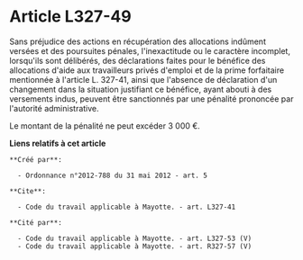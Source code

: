 # Article L327-49

Sans préjudice des actions en récupération des allocations indûment versées et des poursuites pénales, l'inexactitude ou le
caractère incomplet, lorsqu'ils sont délibérés, des déclarations faites pour le bénéfice des allocations d'aide aux
travailleurs privés d'emploi et de la prime forfaitaire mentionnée à l'article L. 327-41, ainsi que l'absence de déclaration
d'un changement dans la situation justifiant ce bénéfice, ayant abouti à des versements indus, peuvent être sanctionnés par
une pénalité prononcée par l'autorité administrative. 

Le montant de la pénalité ne peut excéder 3 000 €.

**Liens relatifs à cet article**

	**Créé par**:

	  - Ordonnance n°2012-788 du 31 mai 2012 - art. 5

	**Cite**:

	  - Code du travail applicable à Mayotte. - art. L327-41

	**Cité par**:

	  - Code du travail applicable à Mayotte. - art. L327-53 (V)
	  - Code du travail applicable à Mayotte. - art. R327-57 (V)
